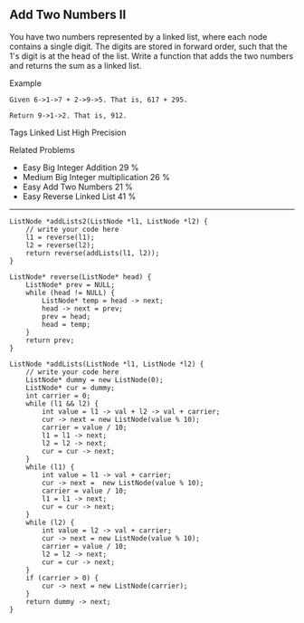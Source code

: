 ## Add Two Numbers II  ##

You have two numbers represented by a linked list, where each node contains a single digit. The digits are stored in forward order, such that the 1's digit is at the head of the list. Write a function that adds the two numbers and returns the sum as a linked list.

Example

	Given 6->1->7 + 2->9->5. That is, 617 + 295.
	
	Return 9->1->2. That is, 912.

Tags 
Linked List High Precision

Related Problems 

- Easy Big Integer Addition 29 %
- Medium Big Integer multiplication 26 %
- Easy Add Two Numbers 21 %
- Easy Reverse Linked List 41 %

----------
	ListNode *addLists2(ListNode *l1, ListNode *l2) {
	    // write your code here
	    l1 = reverse(l1);
	    l2 = reverse(l2);
	    return reverse(addLists(l1, l2));
	}
	
	ListNode* reverse(ListNode* head) {
	    ListNode* prev = NULL;
	    while (head != NULL) {
	        ListNode* temp = head -> next;
	        head -> next = prev;
	        prev = head;
	        head = temp;
	    }
	    return prev;
	}

	ListNode *addLists(ListNode *l1, ListNode *l2) {
	    // write your code here
	    ListNode* dummy = new ListNode(0);
	    ListNode* cur = dummy;
	    int carrier = 0;
	    while (l1 && l2) {
	        int value = l1 -> val + l2 -> val + carrier;
	        cur -> next = new ListNode(value % 10);
	        carrier = value / 10;
	        l1 = l1 -> next;
	        l2 = l2 -> next;
	        cur = cur -> next;
	    }
	    while (l1) {
	        int value = l1 -> val + carrier;
	        cur -> next =  new ListNode(value % 10);
	        carrier = value / 10;
	        l1 = l1 -> next;
	        cur = cur -> next;
	    }
	    while (l2) {
	        int value = l2 -> val + carrier;
	        cur -> next = new ListNode(value % 10);
	        carrier = value / 10;
	        l2 = l2 -> next;
	        cur = cur -> next;
	    }
	    if (carrier > 0) {
	        cur -> next = new ListNode(carrier);
	    }
	    return dummy -> next;
	}